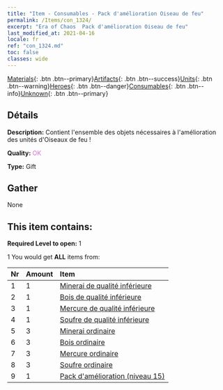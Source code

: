 ```yaml
---
title: "Item - Consumables - Pack d'amélioration Oiseau de feu"
permalink: /Items/con_1324/
excerpt: "Era of Chaos  Pack d'amélioration Oiseau de feu"
last_modified_at: 2021-04-16
locale: fr
ref: "con_1324.md"
toc: false
classes: wide
---
```

 [Materials](/fr/Items/){: .btn .btn--primary}[Artifacts](/fr/Items/Artifacts/){: .btn .btn--success}[Units](/fr/Items/Units/){: .btn .btn--warning}[Heroes](/fr/Items/Heroes/){: .btn .btn--danger}[Consumables](/fr/Items/Consumables/){: .btn .btn--info}[Unknown](/fr/Items/Unknown/){: .btn .btn--primary}

## Détails
 **Description:** Contient l'ensemble des objets nécessaires à l'amélioration des unités d'Oiseaux de feu !

 **Quality:** <span style="color: #DA70D6">OK</span>

 **Type:** Gift

## Gather

  None

## This item contains:

 **Required Level to open:** 1

 1 You would get **ALL** items  from:

  | Nr | Amount |     Item    |
  |:---|:-------|:------------|
  | 1 | 1 | [Minerai de qualité inférieure](/fr/Items/mat_1/) |  | 
  | 2 | 1 | [Bois de qualité inférieure](/fr/Items/mat_1/) |  | 
  | 3 | 1 | [Mercure de qualité inférieure](/fr/Items/mat_2/) |  | 
  | 4 | 1 | [Soufre de qualité inférieure](/fr/Items/mat_3/) |  | 
  | 5 | 3 | [Minerai ordinaire](/fr/Items/mat_6/) |  | 
  | 6 | 3 | [Bois ordinaire](/fr/Items/mat_7/) |  | 
  | 7 | 3 | [Mercure ordinaire](/fr/Items/mat_8/) |  | 
  | 8 | 3 | [Soufre ordinaire](/fr/Items/mat_9/) |  | 
  | 9 | 1 | [Pack d'amélioration (niveau 15)](/fr/Items/con_1325/) |  | 
